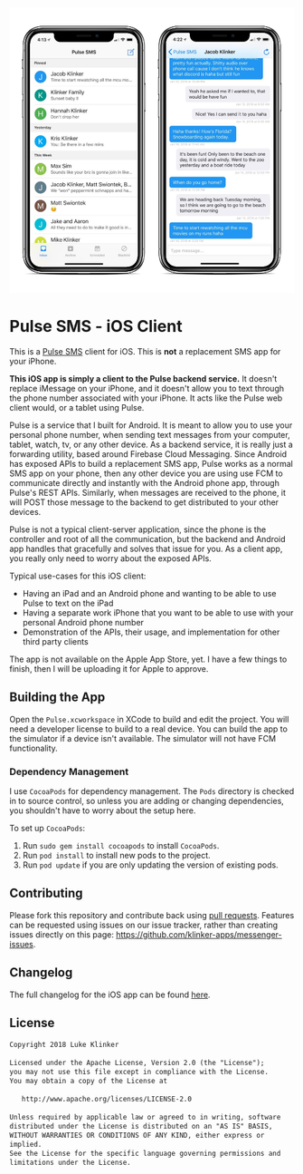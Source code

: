 <p align="center">
  <img src="artwork/header.png">
</p>

# Pulse SMS - iOS Client

This is a [Pulse SMS](https://messenger.klinkerapps.com/overview) client for iOS. This is **not** a replacement SMS app for your iPhone.

**This iOS app is simply a client to the Pulse backend service.** It doesn't replace iMessage on your iPhone, and it doesn't allow you to text through the phone number associated with your iPhone. It acts like the Pulse web client would, or a tablet using Pulse. 

Pulse is a service that I built for Android. It is meant to allow you to use your personal phone number, when sending text messages from your computer, tablet, watch, tv, or any other device. As a backend service, it is really just a forwarding utility, based around Firebase Cloud Messaging. Since Android has exposed APIs to build a replacement SMS app, Pulse works as a normal SMS app on your phone, then any other device you are using use FCM to communicate directly and instantly with the Android phone app, through Pulse's REST APIs. Similarly, when messages are received to the phone, it will POST those message to the backend to get distributed to your other devices.

Pulse is not a typical client-server application, since the phone is the controller and root of all the communication, but the backend and Android app handles that gracefully and solves that issue for you. As a client app, you really only need to worry about the exposed APIs.

Typical use-cases for this iOS client:

* Having an iPad and an Android phone and wanting to be able to use Pulse to text on the iPad
* Having a separate work iPhone that you want to be able to use with your personal Android phone number
* Demonstration of the APIs, their usage, and implementation for other third party clients

The app is not available on the Apple App Store, yet. I have a few things to finish, then I will be uploading it for Apple to approve.

## Building the App

Open the `Pulse.xcworkspace` in XCode to build and edit the project. You will need a developer license to build to a real device. You can build the app to the simulator if a device isn't available. The simulator will not have FCM functionality.

### Dependency Management

I use `CocoaPods` for dependency management. The `Pods` directory is checked in to source control, so unless you are adding or changing dependencies, you shouldn't have to worry about the setup here. 

To set up `CocoaPods`:

1. Run `sudo gem install cocoapods` to install `CocoaPods`.
2. Run `pod install` to install new pods to the project.
3. Run `pod update` if you are only updating the version of existing pods.

## Contributing

Please fork this repository and contribute back using [pull requests](https://github.com/klinker24/messenger-ios/pulls). Features can be requested using issues on our issue tracker, rather than creating issues directly on this page: https://github.com/klinker-apps/messenger-issues.

## Changelog

The full changelog for the iOS app can be found [here](CHANGELOG.md).

## License

    Copyright 2018 Luke Klinker

    Licensed under the Apache License, Version 2.0 (the "License");
    you may not use this file except in compliance with the License.
    You may obtain a copy of the License at

       http://www.apache.org/licenses/LICENSE-2.0

    Unless required by applicable law or agreed to in writing, software
    distributed under the License is distributed on an "AS IS" BASIS,
    WITHOUT WARRANTIES OR CONDITIONS OF ANY KIND, either express or implied.
    See the License for the specific language governing permissions and
    limitations under the License.
